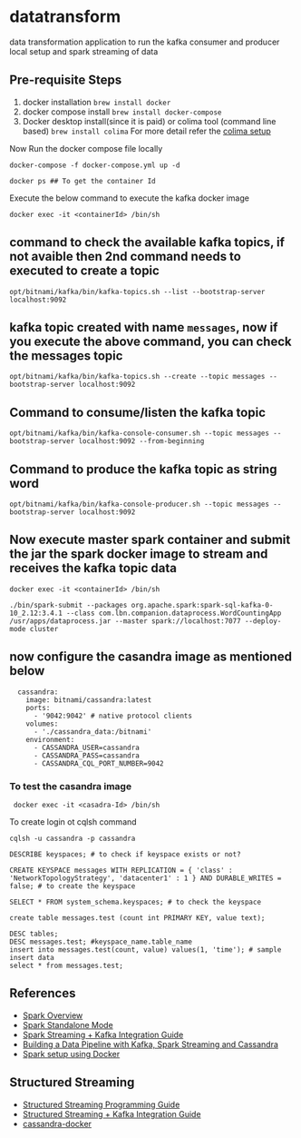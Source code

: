 # datatransform
data transformation application to run the kafka consumer and producer local setup and spark streaming of data 

## Pre-requisite Steps
1. docker installation ` brew install docker `
2. docker compose install `brew install docker-compose`
3. Docker desktop install(since it is paid) or colima tool (command line based) `brew install colima` For more detail refer the [colima setup](https://opensource.com/article/22/9/docker-desktop-colima)


Now Run the docker compose file locally

```
docker-compose -f docker-compose.yml up -d

docker ps ## To get the container Id
```
Execute the below command to execute the kafka docker image
```
docker exec -it <containerId> /bin/sh
```
## command to check the available kafka topics, if not avaible then 2nd command needs to executed to create a topic
```
opt/bitnami/kafka/bin/kafka-topics.sh --list --bootstrap-server localhost:9092
```
## kafka topic created with name `messages`, now if you execute the above command, you can check the messages topic 
```
opt/bitnami/kafka/bin/kafka-topics.sh --create --topic messages --bootstrap-server localhost:9092
```
## Command to consume/listen the kafka topic 
```
opt/bitnami/kafka/bin/kafka-console-consumer.sh --topic messages --bootstrap-server localhost:9092 --from-beginning
```
## Command to produce the kafka topic as string word
```
opt/bitnami/kafka/bin/kafka-console-producer.sh --topic messages --bootstrap-server localhost:9092
```

## Now execute master spark container and submit the jar the spark docker image to stream and receives the kafka topic data
```
docker exec -it <containerId> /bin/sh
```
```
./bin/spark-submit --packages org.apache.spark:spark-sql-kafka-0-10_2.12:3.4.1 --class com.lbn.companion.dataprocess.WordCountingApp /usr/apps/dataprocess.jar --master spark://localhost:7077 --deploy-mode cluster
```
## now configure the casandra image as mentioned below
```
  cassandra:
    image: bitnami/cassandra:latest
    ports:
      - '9042:9042' # native protocol clients
    volumes:
      - './cassandra_data:/bitnami'
    environment:
      - CASSANDRA_USER=cassandra
      - CASSANDRA_PASS=cassandra
      - CASSANDRA_CQL_PORT_NUMBER=9042

```
### To test the casandra image 
```
 docker exec -it <casadra-Id> /bin/sh
```
To create login ot cqlsh command 
```
cqlsh -u cassandra -p cassandra

DESCRIBE keyspaces; # to check if keyspace exists or not?

CREATE KEYSPACE messages WITH REPLICATION = { 'class' : 'NetworkTopologyStrategy', 'datacenter1' : 1 } AND DURABLE_WRITES = false; # to create the keyspace

SELECT * FROM system_schema.keyspaces; # to check the keyspace

create table messages.test (count int PRIMARY KEY, value text);

DESC tables;
DESC messages.test; #keyspace_name.table_name
insert into messages.test(count, value) values(1, 'time'); # sample insert data
select * from messages.test;

```


## References
- [Spark Overview](https://spark.apache.org/docs/latest/index.html)
- [Spark Standalone Mode](https://spark.apache.org/docs/latest/spark-standalone.html)
- [Spark Streaming + Kafka Integration Guide](https://spark.apache.org/docs/latest/streaming-kafka-0-10-integration.html)
- [Building a Data Pipeline with Kafka, Spark Streaming and Cassandra](https://www.baeldung.com/kafka-spark-data-pipeline)
- [Spark setup using Docker](https://hub.docker.com/r/bitnami/spark/)

## Structured Streaming
- [Structured Streaming Programming Guide](https://spark.apache.org/docs/latest/structured-streaming-programming-guide.html)
- [Structured Streaming + Kafka Integration Guide](https://spark.apache.org/docs/latest/structured-streaming-kafka-integration.html)
- [cassandra-docker](https://hub.docker.com/r/bitnami/cassandra/)
  
